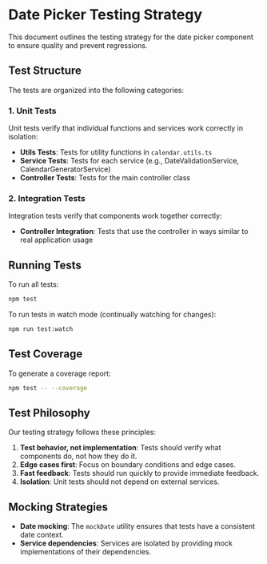 # Date Picker Testing Strategy

This document outlines the testing strategy for the date picker component to ensure quality and prevent regressions.

## Test Structure

The tests are organized into the following categories:

### 1. Unit Tests

Unit tests verify that individual functions and services work correctly in isolation:

- **Utils Tests**: Tests for utility functions in `calendar.utils.ts`
- **Service Tests**: Tests for each service (e.g., DateValidationService, CalendarGeneratorService)
- **Controller Tests**: Tests for the main controller class

### 2. Integration Tests

Integration tests verify that components work together correctly:

- **Controller Integration**: Tests that use the controller in ways similar to real application usage

## Running Tests

To run all tests:

```bash
npm test
```

To run tests in watch mode (continually watching for changes):

```bash
npm run test:watch
```

## Test Coverage

To generate a coverage report:

```bash
npm test -- --coverage
```

## Test Philosophy

Our testing strategy follows these principles:

1. **Test behavior, not implementation**: Tests should verify what components do, not how they do it.
2. **Edge cases first**: Focus on boundary conditions and edge cases.
3. **Fast feedback**: Tests should run quickly to provide immediate feedback.
4. **Isolation**: Unit tests should not depend on external services.

## Mocking Strategies

- **Date mocking**: The `mockDate` utility ensures that tests have a consistent date context.
- **Service dependencies**: Services are isolated by providing mock implementations of their dependencies.
